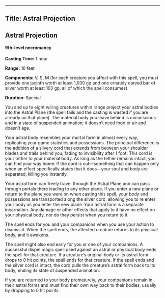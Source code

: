 -------------------------
Title: Astral Projection
-------------------------

## Astral Projection

#### 9th-level necromancy


**Casting Time:** 1 hour

**Range:** 10 feet

**Components:** V, S, M (for each creature you affect with
this spell, you must provide one jacinth worth at least 1,000 gp and one
ornately carved bar of silver worth at least 100 gp, all of which the
spell consumes)

**Duration:** Special


You and up to eight willing creatures within range project your astral
bodies into the Astral Plane (the spell fails and the casting is wasted
if you are already on that plane). The material body you leave behind is
unconscious and in a state of suspended animation; it doesn’t need food
or air and doesn’t age.

Your astral body resembles your mortal form in almost every way,
replicating your game statistics and possessions. The principal
difference is the addition of a silvery cord that extends from between
your shoulder blades and trails behind you, fading to invisibility after
1 foot. This cord is your tether to your material body. As long as the
tether remains intact, you can find your way home. If the cord is
cut—something that can happen only when an effect specifically states
that it does—your soul and body are separated, killing you instantly.

Your astral form can freely travel through the Astral Plane and can pass
through portals there leading to any other plane. If you enter a new
plane or return to the plane you were on when casting this spell, your
body and possessions are transported along the silver cord, allowing you
to re enter your body as you enter the new plane. Your astral form is
a separate incarnation. Any damage or other effects that apply to it
have no effect on your physical body, nor do they persist when you
return to it.

The spell ends for you and your companions when you use your action to
dismiss it. When the spell ends, the affected creature returns to its
physical body, and it awakens.

The spell might also end early for you or one of
your companions. A successful dispel magic spell
used against an astral or physical body ends the spell for that
creature. If a creature’s original body or its astral form drops to 0
hit points, the spell ends for that creature. If the spell ends and the
silver cord is intact, the cord pulls the creature’s astral form back to
its body, ending its state of suspended animation.

If you are returned to your body prematurely, your companions remain in
their astral forms and
must find their own way back to their bodies, usually by dropping to 0
hit points.


